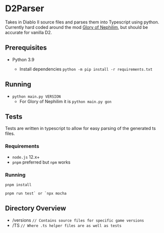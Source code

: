 # D2Parser
Takes in Diablo II source files and parses them into Typescript using python. Currently hard coded around the mod 
[Glory of Nephilim](http://gloryofnephilim.org), but should be accurate for vanilla D2.

## Prerequisites 
* Python 3.9

    * Install dependencies `python -m pip install -r requirements.txt` 

## Running
* `python main.py VERSION` 
  * For Glory of Nephilim it is `python main.py gon`
  
## Tests
Tests are written in typescript to allow for easy parsing of the generated ts files. 

### Requirements
* `node.js` 12.x+
* `pnpm` preferred but `npm` works
  

### Running
    pnpm install
  
    pnpm run test` or `npx mocha

## Directory Overview
* /versions `// Contains source files for specific game versions`
* /TS `// Where .ts helper files are as well as tests` 

